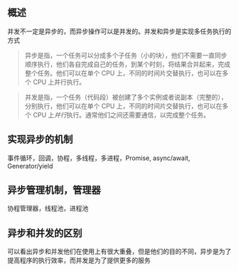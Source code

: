 ## 概述
并发不一定是异步的，而异步操作可以是并发的。并发和异步是实现多任务执行的方式

> 异步是指，一个任务可以分成多个子任务（小的块），他们不需要一直同步顺序执行，他们各自完成自己的任务，到某个时刻，将结果合并起来，完成整个任务。他们可以在单个 CPU 上，不同的时间片交替执行，也可以在多个 CPU 上并行执行。

> 并发是指，一个任务（代码段）被创建了多个实例或者说副本（完整的），分别执行，他们可以在单个 CPU 上，不同的时间片交替执行，也可以在多个 CPU 上*并行*执行。通常他们之间还需要通信，以完成整个任务。

## 实现异步的机制
事件循环，回调，协程，多线程，多进程，Promise, async/await, Generator/yield

## 异步管理机制，管理器
协程管理器，线程池，进程池


## 异步和并发的区别
可以看出异步和并发他们在使用上有很大重叠，但是他们的目的不同，异步是为了提高程序的执行效率，而并发是为了提供更多的服务


